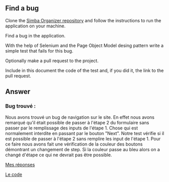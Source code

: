 ## Find a bug

Clone the [Simba Organizer repository](https://github.com/barais/doodlestudent/) and follow the instructions to run the application on your machine.

Find a bug in the application. 

With the help of Selenium and the Page Object Model desing pattern write a simple test that fails for this bug.

Optionally make a pull request to the project.

Include in this document the code of the test and, if you did it, the link to the pull request.

## Answer

### Bug trouvé :

Nous avons trouvé un bug de navigation sur le site. En effet nous avons remarqué qu'il était possible de passer à l'étape
2 du formulaire sans passer par le remplissage des inputs de l'étape 1. Chose qui est normalement interdite en passant par
le bouton "Next". Notre test vérifie si il est possible de passer à l'étape 2 sans remplire les input de l'étape 1.
Pour ce faire nous avons fait une vérification de la couleur des boutons démontrant un changement de step. Si la couleur
passe au bleu alors on a changé d'étape ce qui ne devrait pas être possible.

[Mes réponses](../TP_SELENIUM_WALKER_V2/src/main/java/Exercice3/Answer.md)

[Le code](../TP_SELENIUM_WALKER_V2/src/main/java/Exercice3)

